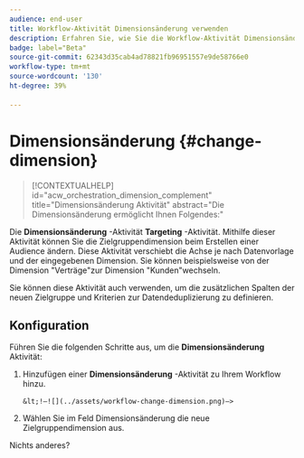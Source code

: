 ```yaml
---
audience: end-user
title: Workflow-Aktivität Dimensionsänderung verwenden
description: Erfahren Sie, wie Sie die Workflow-Aktivität Dimensionsänderung verwenden
badge: label="Beta"
source-git-commit: 62343d35cab4ad78821fb96951557e9de58766e0
workflow-type: tm+mt
source-wordcount: '130'
ht-degree: 39%

---
```



# Dimensionsänderung {#change-dimension}

>[!CONTEXTUALHELP]
>id="acw_orchestration_dimension_complement"
>title="Dimensionsänderung Aktivität"
>abstract="Die Dimensionsänderung ermöglicht Ihnen Folgendes:"

Die **Dimensionsänderung** -Aktivität **Targeting** -Aktivität. Mithilfe dieser Aktivität können Sie die Zielgruppendimension beim Erstellen einer Audience ändern. Diese Aktivität verschiebt die Achse je nach Datenvorlage und der eingegebenen Dimension. Sie können beispielsweise von der Dimension &quot;Verträge&quot;zur Dimension &quot;Kunden&quot;wechseln.

Sie können diese Aktivität auch verwenden, um die zusätzlichen Spalten der neuen Zielgruppe und Kriterien zur Datendeduplizierung zu definieren.

## Konfiguration

Führen Sie die folgenden Schritte aus, um die **Dimensionsänderung** Aktivität:

1. Hinzufügen einer **Dimensionsänderung** -Aktivität zu Ihrem Workflow hinzu.

       &lt;!—![](../assets/workflow-change-dimension.png)—>
   
1. Wählen Sie im Feld Dimensionsänderung die neue Zielgruppendimension aus.

Nichts anderes?